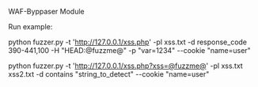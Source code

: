 WAF-Byppaser Module


Run example:

python fuzzer.py -t 'http://127.0.0.1/xss.php' -pl xss.txt -d response_code 390-441,100 -H "HEAD:@fuzzme@" -p "var=1234" --cookie "name=user"

python fuzzer.py -t 'http://127.0.0.1/xss.php?xss=@fuzzme@' -pl xss.txt xss2.txt -d contains "string_to_detect" --cookie "name=user"
